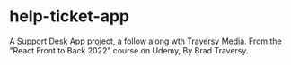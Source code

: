 # help-ticket-app
A Support Desk App project, a follow along wth Traversy Media. From the "React Front to Back 2022" course on Udemy, By Brad Traversy.
